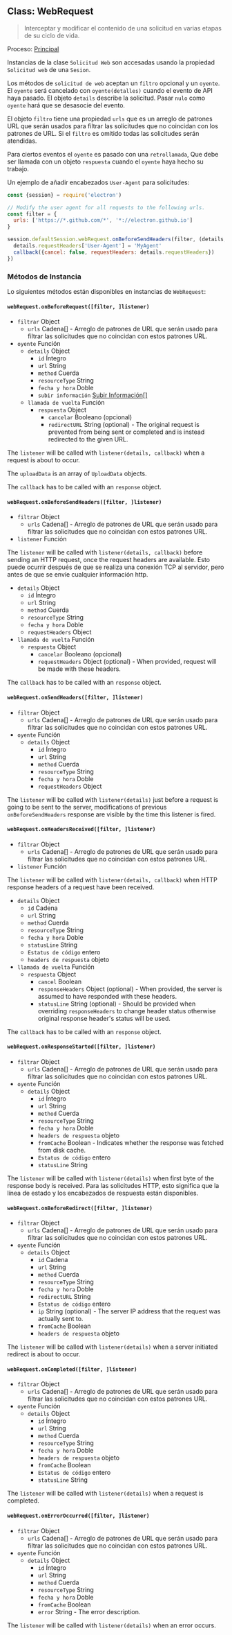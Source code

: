 ## Class: WebRequest

> Interceptar y modificar el contenido de una solicitud en varias etapas de su ciclo de vida.

Proceso: [Principal](../glossary.md#main-process)

Instancias de la clase `Solicitud Web` son accesadas usando la propiedad `Solicitud web` de una `Sesion`.

Los métodos de `solicitud de web` aceptan un `filtro` opcional y un `oyente`. El `oyente` será cancelado con `oyente(detalles)` cuando el evento de API haya pasado. El objeto `details` describe la solicitud. Pasar `nulo` como `oyente` hará que se desasocie del evento.

El objeto `filtro` tiene una propiedad `urls` que es un arreglo de patrones URL que serán usados para filtrar las solicitudes que no coincidan con los patrones de URL. Si el `filtro` es omitido todas las solicitudes serán atendidas.

Para ciertos eventos el `oyente` es pasado con una `retrollamada`, Que debe ser llamada con un objeto `respuesta` cuando el `oyente` haya hecho su trabajo.

Un ejemplo de añadir encabezados `User-Agent` para solicitudes:

```javascript
const {session} = require('electron')

// Modify the user agent for all requests to the following urls.
const filter = {
  urls: ['https://*.github.com/*', '*://electron.github.io']
}

session.defaultSession.webRequest.onBeforeSendHeaders(filter, (details, callback) => {
  details.requestHeaders['User-Agent'] = 'MyAgent'
  callback({cancel: false, requestHeaders: details.requestHeaders})
})
```

### Métodos de Instancia

Lo siguientes métodos están disponibles en instancias de `WebRequest`:

#### `webRequest.onBeforeRequest([filter, ]listener)`

* `filtrar` Object 
  * `urls` Cadena[] - Arreglo de patrones de URL que serán usado para filtrar las solicitudes que no coincidan con estos patrones URL.
* `oyente` Función 
  * `details` Object 
    * `id` Íntegro
    * `url` String
    * `method` Cuerda
    * `resourceType` String
    * `fecha y hora` Doble
    * `subir información` [Subir Información[]](structures/upload-data.md)
  * `llamada de vuelta` Función 
    * `respuesta` Object 
      * `cancelar` Booleano (opcional)
      * `redirectURL` String (optional) - The original request is prevented from being sent or completed and is instead redirected to the given URL.

The `listener` will be called with `listener(details, callback)` when a request is about to occur.

The `uploadData` is an array of `UploadData` objects.

The `callback` has to be called with an `response` object.

#### `webRequest.onBeforeSendHeaders([filter, ]listener)`

* `filtrar` Object 
  * `urls` Cadena[] - Arreglo de patrones de URL que serán usado para filtrar las solicitudes que no coincidan con estos patrones URL.
* `listener` Función

The `listener` will be called with `listener(details, callback)` before sending an HTTP request, once the request headers are available. Esto puede ocurrir después de que se realiza una conexión TCP al servidor, pero antes de que se envíe cualquier información http.

* `details` Object 
  * `id` Íntegro
  * `url` String
  * `method` Cuerda
  * `resourceType` String
  * `fecha y hora` Doble
  * `requestHeaders` Object
* `llamada de vuelta` Función 
  * `respuesta` Object 
    * `cancelar` Booleano (opcional)
    * `requestHeaders` Object (optional) - When provided, request will be made with these headers.

The `callback` has to be called with an `response` object.

#### `webRequest.onSendHeaders([filter, ]listener)`

* `filtrar` Object 
  * `urls` Cadena[] - Arreglo de patrones de URL que serán usado para filtrar las solicitudes que no coincidan con estos patrones URL.
* `oyente` Función 
  * `details` Object 
    * `id` Íntegro
    * `url` String
    * `method` Cuerda
    * `resourceType` String
    * `fecha y hora` Doble
    * `requestHeaders` Object

The `listener` will be called with `listener(details)` just before a request is going to be sent to the server, modifications of previous `onBeforeSendHeaders` response are visible by the time this listener is fired.

#### `webRequest.onHeadersReceived([filter, ]listener)`

* `filtrar` Object 
  * `urls` Cadena[] - Arreglo de patrones de URL que serán usado para filtrar las solicitudes que no coincidan con estos patrones URL.
* `listener` Función

The `listener` will be called with `listener(details, callback)` when HTTP response headers of a request have been received.

* `details` Object 
  * `id` Cadena
  * `url` String
  * `method` Cuerda
  * `resourceType` String
  * `fecha y hora` Doble
  * `statusLine` String
  * `Estatus de código` entero
  * `headers de respuesta` objeto
* `llamada de vuelta` Función 
  * `respuesta` Object 
    * `cancel` Boolean
    * `responseHeaders` Object (optional) - When provided, the server is assumed to have responded with these headers.
    * `statusLine` String (optional) - Should be provided when overriding `responseHeaders` to change header status otherwise original response header's status will be used.

The `callback` has to be called with an `response` object.

#### `webRequest.onResponseStarted([filter, ]listener)`

* `filtrar` Object 
  * `urls` Cadena[] - Arreglo de patrones de URL que serán usado para filtrar las solicitudes que no coincidan con estos patrones URL.
* `oyente` Función 
  * `details` Object 
    * `id` Íntegro
    * `url` String
    * `method` Cuerda
    * `resourceType` String
    * `fecha y hora` Doble
    * `headers de respuesta` objeto
    * `fromCache` Boolean - Indicates whether the response was fetched from disk cache.
    * `Estatus de código` entero
    * `statusLine` String

The `listener` will be called with `listener(details)` when first byte of the response body is received. Para las solicitudes HTTP, esto significa que la línea de estado y los encabezados de respuesta están disponibles.

#### `webRequest.onBeforeRedirect([filter, ]listener)`

* `filtrar` Object 
  * `urls` Cadena[] - Arreglo de patrones de URL que serán usado para filtrar las solicitudes que no coincidan con estos patrones URL.
* `oyente` Función 
  * `details` Object 
    * `id` Cadena
    * `url` String
    * `method` Cuerda
    * `resourceType` String
    * `fecha y hora` Doble
    * `redirectURL` String
    * `Estatus de código` entero
    * `ip` String (optional) - The server IP address that the request was actually sent to.
    * `fromCache` Boolean
    * `headers de respuesta` objeto

The `listener` will be called with `listener(details)` when a server initiated redirect is about to occur.

#### `webRequest.onCompleted([filter, ]listener)`

* `filtrar` Object 
  * `urls` Cadena[] - Arreglo de patrones de URL que serán usado para filtrar las solicitudes que no coincidan con estos patrones URL.
* `oyente` Función 
  * `details` Object 
    * `id` Íntegro
    * `url` String
    * `method` Cuerda
    * `resourceType` String
    * `fecha y hora` Doble
    * `headers de respuesta` objeto
    * `fromCache` Boolean
    * `Estatus de código` entero
    * `statusLine` String

The `listener` will be called with `listener(details)` when a request is completed.

#### `webRequest.onErrorOccurred([filter, ]listener)`

* `filtrar` Object 
  * `urls` Cadena[] - Arreglo de patrones de URL que serán usado para filtrar las solicitudes que no coincidan con estos patrones URL.
* `oyente` Función 
  * `details` Object 
    * `id` Íntegro
    * `url` String
    * `method` Cuerda
    * `resourceType` String
    * `fecha y hora` Doble
    * `fromCache` Boolean
    * `error` String - The error description.

The `listener` will be called with `listener(details)` when an error occurs.